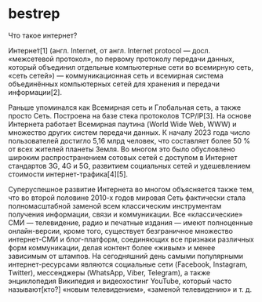 # bestrep
Что такое интернет?

Интерне́т[1] (англ. Internet, от англ. Internet protocol — досл. «межсетевой протокол», по первому протоколу передачи данных, который объединил отдельные компьютерные сети во всемирную сеть, «сеть сетей») — коммуникационная сеть и всемирная система объединённых компьютерных сетей для хранения и передачи информации[2].

Раньше упоминался как Всемирная сеть и Глобальная сеть, а также просто Сеть. Построена на базе стека протоколов TCP/IP[3]. На основе Интернета работает Всемирная паутина (World Wide Web, WWW) и множество других систем передачи данных. К началу 2023 года число пользователей достигло 5,16 млрд человек, что составляет более 50 % от всех жителей планеты Земля. Во многом это было обусловлено широким распространением сотовых сетей с доступом в Интернет стандартов 3G, 4G и 5G, развитием социальных сетей и удешевлением стоимости интернет-трафика[4][5].

Суперуспешное развитие Интернета во многом объясняется также тем, что во второй половине 2010-х годов мировая Сеть фактически стала полномасштабной заменой всем классическим инструментам получения информации, связи и коммуникации. Все «классические» СМИ — телевидение, радио и печатные издания — имеют полноценные онлайн-версии, кроме того, существует безграничное множество интернет-СМИ и блог-платформ, соединяющих все признаки различных форм коммуникации, делая контент более «живым» и менее зависимым от штампов. На сегодняшний день самыми популярными интернет-ресурсами являются социальные сети (Facebook, Instagram, Twitter), мессенджеры (WhatsApp, Viber, Telegram), а также энциклопедия Википедия и видеохостинг YouTube, который часто называют[кто?] «новым телевидением», «заменой телевидению» и т. д.
